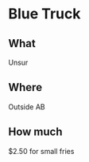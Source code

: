# Blue Truck

## What

Unsur

## Where

Outside AB

## How much

$2.50 for small fries
<!--stackedit_data:
eyJoaXN0b3J5IjpbMjAzOTU1NzY2MSwtMTMwNDkxMjUyM119
-->
